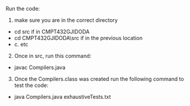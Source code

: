 Run the code:
1. make sure you are in the correct directory
- cd src if in CMPT432GJIDODA
- cd CMPT432GJIDODA\src if in the previous location
- c. etc
2. Once in src, run this command:
- javac Compilers.java
3. Once the Compilers.class was created run the following command to test the code:
- java Compilers.java exhaustiveTests.txt